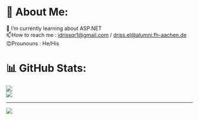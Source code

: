 # 💫 About Me:
🔭 I’m currently learning about ASP.NET<br> 📫How to reach me : idrissqr1@gmail.com / driss.el@alumni.fh-aachen.de<br>😊Prounouns : He/His<br>


# 📊 GitHub Stats:
![](https://github-readme-streak-stats.herokuapp.com/?user=idriss111&theme=swift&hide_border=false)<br/>
![](https://github-readme-stats.vercel.app/api/top-langs/?username=idriss111&theme=swift&hide_border=false&include_all_commits=false&count_private=false&layout=compact)






---
[![](https://visitcount.itsvg.in/api?id=idriss111&icon=0&color=0)](https://visitcount.itsvg.in)


  
<!-- Proudly created with GPRM ( https://gprm.itsvg.in ) -->
